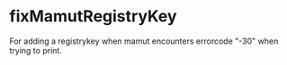 # fixMamutRegistryKey
For adding a registrykey when mamut encounters errorcode "-30" when trying to print.
